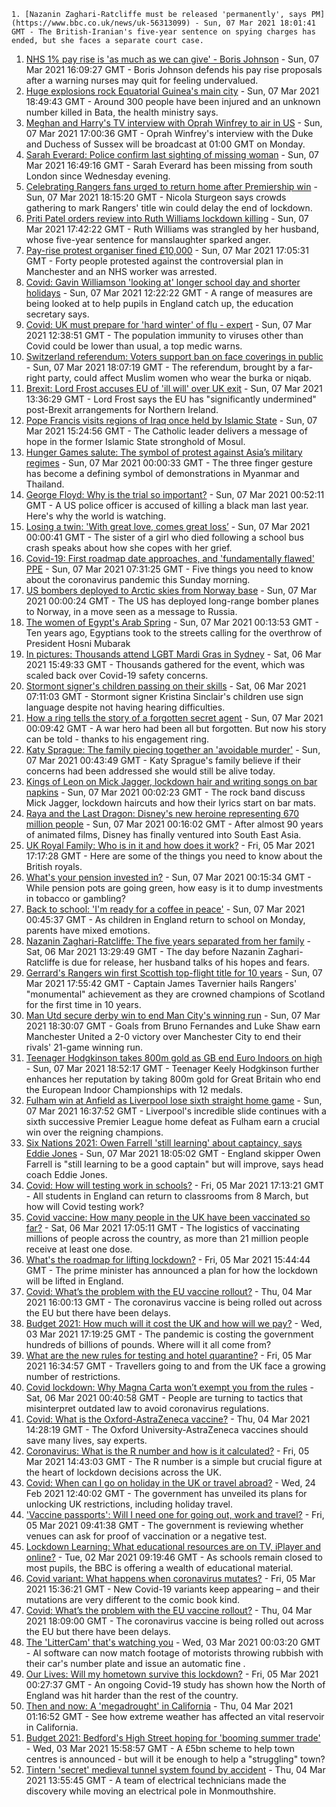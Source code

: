 
    1. [Nazanin Zaghari-Ratcliffe must be released 'permanently', says PM](https://www.bbc.co.uk/news/uk-56313099) - Sun, 07 Mar 2021 18:01:41 GMT - The British-Iranian's five-year sentence on spying charges has ended, but she faces a separate court case.
1. [NHS 1% pay rise is 'as much as we can give' - Boris Johnson](https://www.bbc.co.uk/news/uk-56313199) - Sun, 07 Mar 2021 16:09:27 GMT - Boris Johnson defends his pay rise proposals after a warning nurses may quit for feeling undervalued.
1. [Huge explosions rock Equatorial Guinea's main city](https://www.bbc.co.uk/news/world-africa-56311677) - Sun, 07 Mar 2021 18:49:43 GMT - Around 300 people have been injured and an unknown number killed in Bata, the health ministry says.
1. [Meghan and Harry's TV interview with Oprah Winfrey to air in US](https://www.bbc.co.uk/news/uk-56313648) - Sun, 07 Mar 2021 17:00:36 GMT - Oprah Winfrey's interview with the Duke and Duchess of Sussex will be broadcast at 01:00 GMT on Monday.
1. [Sarah Everard: Police confirm last sighting of missing woman](https://www.bbc.co.uk/news/uk-england-london-56315011) - Sun, 07 Mar 2021 16:49:16 GMT - Sarah Everard has been missing from south London since Wednesday evening.
1. [Celebrating Rangers fans urged to return home after Premiership win](https://www.bbc.co.uk/news/uk-scotland-glasgow-west-56312051) - Sun, 07 Mar 2021 18:15:20 GMT - Nicola Sturgeon says crowds gathering to mark Rangers' title win could delay the end of lockdown.
1. [Priti Patel orders review into Ruth Williams lockdown killing](https://www.bbc.co.uk/news/uk-wales-56313108) - Sun, 07 Mar 2021 17:42:22 GMT - Ruth Williams was strangled by her husband, whose five-year sentence for manslaughter sparked anger.
1. [Pay-rise protest organiser fined £10,000](https://www.bbc.co.uk/news/uk-england-manchester-56312817) - Sun, 07 Mar 2021 17:05:31 GMT - Forty people protested against the controversial plan in Manchester and an NHS worker was arrested.
1. [Covid: Gavin Williamson 'looking at' longer school day and shorter holidays](https://www.bbc.co.uk/news/uk-56311723) - Sun, 07 Mar 2021 12:22:22 GMT - A range of measures are being looked at to help pupils in England catch up, the education secretary says.
1. [Covid: UK must prepare for 'hard winter' of flu - expert](https://www.bbc.co.uk/news/uk-56312621) - Sun, 07 Mar 2021 12:38:51 GMT - The population immunity to viruses other than Covid could be lower than usual, a top medic warns.
1. [Switzerland referendum: Voters support ban on face coverings in public](https://www.bbc.co.uk/news/world-europe-56314173) - Sun, 07 Mar 2021 18:07:19 GMT - The referendum, brought by a far-right party, could affect Muslim women who wear the burka or niqab.
1. [Brexit: Lord Frost accuses EU of 'ill will' over UK exit](https://www.bbc.co.uk/news/uk-politics-56311605) - Sun, 07 Mar 2021 13:36:29 GMT - Lord Frost says the EU has "significantly undermined" post-Brexit arrangements for Northern Ireland.
1. [Pope Francis visits regions of Iraq once held by Islamic State](https://www.bbc.co.uk/news/world-middle-east-56309779) - Sun, 07 Mar 2021 15:24:56 GMT - The Catholic leader delivers a message of hope in the former Islamic State stronghold of Mosul.
1. [Hunger Games salute: The symbol of protest against Asia’s military regimes](https://www.bbc.co.uk/news/world-asia-56289575) - Sun, 07 Mar 2021 00:00:33 GMT - The three finger gesture has become a defining symbol of demonstrations in Myanmar and Thailand.
1. [George Floyd: Why is the trial so important?](https://www.bbc.co.uk/news/world-us-canada-56270334) - Sun, 07 Mar 2021 00:52:11 GMT - A US police officer is accused of killing a black man last year. Here's why the world is watching.
1. [Losing a twin: 'With great love, comes great loss’](https://www.bbc.co.uk/news/uk-northern-ireland-56264812) - Sun, 07 Mar 2021 00:00:41 GMT - The sister of a girl who died following a school bus crash speaks about how she copes with her grief.
1. [Covid-19: First roadmap date approaches, and 'fundamentally flawed' PPE](https://www.bbc.co.uk/news/uk-56309981) - Sun, 07 Mar 2021 07:31:25 GMT - Five things you need to know about the coronavirus pandemic this Sunday morning.
1. [US bombers deployed to Arctic skies from Norway base](https://www.bbc.co.uk/news/world-56300515) - Sun, 07 Mar 2021 00:00:24 GMT - The US has deployed long-range bomber planes to Norway, in a move seen as a message to Russia.
1. [The women of Egypt's Arab Spring](https://www.bbc.co.uk/news/stories-56195248) - Sun, 07 Mar 2021 00:13:53 GMT - Ten years ago, Egyptians took to the streets calling for the overthrow of President Hosni Mubarak
1. [In pictures: Thousands attend LGBT Mardi Gras in Sydney](https://www.bbc.co.uk/news/world-australia-56307356) - Sat, 06 Mar 2021 15:49:33 GMT - Thousands gathered for the event, which was scaled back over Covid-19 safety concerns.
1. [Stormont signer's children passing on their skills](https://www.bbc.co.uk/news/uk-northern-ireland-56266968) - Sat, 06 Mar 2021 07:11:03 GMT - Stormont signer Kristina Sinclair's children use sign language despite not having hearing difficulties.
1. [How a ring tells the story of a forgotten secret agent](https://www.bbc.co.uk/news/stories-56215177) - Sun, 07 Mar 2021 00:09:42 GMT - A war hero had been all but forgotten. But now his story can be told - thanks to his engagement ring.
1. [Katy Sprague: The family piecing together an 'avoidable murder'](https://www.bbc.co.uk/news/uk-england-cambridgeshire-56216488) - Sun, 07 Mar 2021 00:43:49 GMT - Katy Sprague's family believe if their concerns had been addressed she would still be alive today.
1. [Kings of Leon on Mick Jagger, lockdown hair and writing songs on bar napkins](https://www.bbc.co.uk/news/entertainment-arts-56242574) - Sun, 07 Mar 2021 00:02:23 GMT - The rock band discuss Mick Jagger, lockdown haircuts and how their lyrics start on bar mats.
1. [Raya and the Last Dragon: Disney's new heroine representing 670 million people](https://www.bbc.co.uk/news/world-asia-56277164) - Sun, 07 Mar 2021 00:16:02 GMT - After almost 90 years of animated films, Disney has finally ventured into South East Asia.
1. [UK Royal Family: Who is in it and how does it work?](https://www.bbc.co.uk/news/uk-56201331) - Fri, 05 Mar 2021 17:17:28 GMT - Here are some of the things you need to know about the British royals.
1. [What's your pension invested in?](https://www.bbc.co.uk/news/business-56170726) - Sun, 07 Mar 2021 00:15:34 GMT - While pension pots are going green, how easy is it to dump investments in tobacco or gambling?
1. [Back to school: 'I'm ready for a coffee in peace'](https://www.bbc.co.uk/news/education-56282879) - Sun, 07 Mar 2021 00:45:37 GMT - As children in England return to school on Monday, parents have mixed emotions.
1. [Nazanin Zaghari-Ratcliffe: The five years separated from her family](https://www.bbc.co.uk/news/uk-56301683) - Sat, 06 Mar 2021 13:29:49 GMT - The day before Nazanin Zaghari-Ratcliffe is due for release, her husband talks of his hopes and fears.
1. [Gerrard's Rangers win first Scottish top-flight title for 10 years](https://www.bbc.co.uk/sport/football/56306235) - Sun, 07 Mar 2021 17:55:42 GMT - Captain James Tavernier hails Rangers' "monumental" achievement as they are crowned champions of Scotland for the first time in 10 years.
1. [Man Utd secure derby win to end Man City's winning run](https://www.bbc.co.uk/sport/football/56227458) - Sun, 07 Mar 2021 18:30:07 GMT - Goals from Bruno Fernandes and Luke Shaw earn Manchester United a 2-0 victory over Manchester City to end their rivals' 21-game winning run.
1. [Teenager Hodgkinson takes 800m gold as GB end Euro Indoors on high](https://www.bbc.co.uk/sport/athletics/56314513) - Sun, 07 Mar 2021 18:52:17 GMT - Teenager Keely Hodgkinson further enhances her reputation by taking 800m gold for Great Britain who end the European Indoor Championships with 12 medals.
1. [Fulham win at Anfield as Liverpool lose sixth straight home game](https://www.bbc.co.uk/sport/football/56227460) - Sun, 07 Mar 2021 16:37:52 GMT - Liverpool's incredible slide continues with a sixth successive Premier League home defeat as Fulham earn a crucial win over the reigning champions.
1. [Six Nations 2021: Owen Farrell 'still learning' about captaincy, says Eddie Jones](https://www.bbc.co.uk/sport/rugby-union/56314459) - Sun, 07 Mar 2021 18:05:02 GMT - England skipper Owen Farrell is "still learning to be a good captain" but will improve, says head coach Eddie Jones.
1. [Covid: How will testing work in schools?](https://www.bbc.co.uk/news/education-51643556) - Fri, 05 Mar 2021 17:13:21 GMT - All students in England can return to classrooms from 8 March, but how will Covid testing work?
1. [Covid vaccine: How many people in the UK have been vaccinated so far?](https://www.bbc.co.uk/news/health-55274833) - Sat, 06 Mar 2021 17:05:11 GMT - The logistics of vaccinating millions of people across the country, as more than 21 million people receive at least one dose.
1. [What's the roadmap for lifting lockdown?](https://www.bbc.co.uk/news/explainers-52530518) - Fri, 05 Mar 2021 15:44:44 GMT - The prime minister has announced a plan for how the lockdown will be lifted in England.
1. [Covid: What’s the problem with the EU vaccine rollout?](https://www.bbc.co.uk/news/explainers-52380823) - Thu, 04 Mar 2021 16:00:13 GMT - The coronavirus vaccine is being rolled out across the EU but there have been delays.
1. [Budget 2021: How much will it cost the UK and how will we pay?](https://www.bbc.co.uk/news/business-52663523) - Wed, 03 Mar 2021 17:19:25 GMT - The pandemic is costing the government hundreds of billions of pounds. Where will it all come from?
1. [What are the new rules for testing and hotel quarantine?](https://www.bbc.co.uk/news/explainers-52544307) - Fri, 05 Mar 2021 16:34:57 GMT - Travellers going to and from the UK face a growing number of restrictions.
1. [Covid lockdown: Why Magna Carta won’t exempt you from the rules](https://www.bbc.co.uk/news/56295261) - Sat, 06 Mar 2021 00:40:58 GMT - People are turning to tactics that misinterpret outdated law to avoid coronavirus regulations.
1. [Covid: What is the Oxford-AstraZeneca vaccine?](https://www.bbc.co.uk/news/health-55302595) - Thu, 04 Mar 2021 14:28:19 GMT - The Oxford University-AstraZeneca vaccines should save many lives, say experts.
1. [Coronavirus: What is the R number and how is it calculated?](https://www.bbc.co.uk/news/health-52473523) - Fri, 05 Mar 2021 14:43:03 GMT - The R number is a simple but crucial figure at the heart of lockdown decisions across the UK.
1. [Covid: When can I go on holiday in the UK or travel abroad?](https://www.bbc.co.uk/news/explainers-52646738) - Wed, 24 Feb 2021 12:40:02 GMT - The government has unveiled its plans for unlocking UK restrictions, including holiday travel.
1. ['Vaccine passports': Will I need one for going out, work and travel?](https://www.bbc.co.uk/news/explainers-55718553) - Fri, 05 Mar 2021 09:41:38 GMT - The government is reviewing whether venues can ask for proof of vaccination or a negative test.
1. [Lockdown Learning: What educational resources are on TV, iPlayer and online?](https://www.bbc.co.uk/news/education-55591821) - Tue, 02 Mar 2021 09:19:46 GMT - As schools remain closed to most pupils, the BBC is offering a wealth of educational material.
1. [Covid variant: What happens when coronavirus mutates?](https://www.bbc.co.uk/news/health-56286744) - Fri, 05 Mar 2021 15:36:21 GMT - New Covid-19 variants keep appearing – and their mutations are very different to the comic book kind.
1. [Covid: What’s the problem with the EU vaccine rollout?](https://www.bbc.co.uk/news/explainers-56286235) - Thu, 04 Mar 2021 18:09:00 GMT - The coronavirus vaccine is being rolled out across the EU but there have been delays.
1. [The 'LitterCam' that's watching you](https://www.bbc.co.uk/news/uk-56255823) - Wed, 03 Mar 2021 00:03:20 GMT - AI software can now match footage of motorists throwing rubbish with their car's number plate and issue an automatic fine .
1. [Our Lives: Will my hometown survive this lockdown?](https://www.bbc.co.uk/news/uk-56132394) - Fri, 05 Mar 2021 00:27:37 GMT - An ongoing Covid-19 study has shown how the North of England was hit harder than the rest of the country.
1. [Then and now: A 'megadrought' in California](https://www.bbc.co.uk/news/science-environment-56225862) - Thu, 04 Mar 2021 01:16:52 GMT - See how extreme weather has affected an vital reservoir in California.
1. [Budget 2021: Bedford's High Street hoping for 'booming summer trade'](https://www.bbc.co.uk/news/uk-england-beds-bucks-herts-56266272) - Wed, 03 Mar 2021 15:58:57 GMT - A £5bn scheme to help town centres is announced - but will it be enough to help a "struggling" town?
1. [Tintern 'secret' medieval tunnel system found by accident](https://www.bbc.co.uk/news/uk-wales-56281726) - Thu, 04 Mar 2021 13:55:45 GMT - A team of electrical technicians made the discovery while moving an electrical pole in Monmouthshire.

